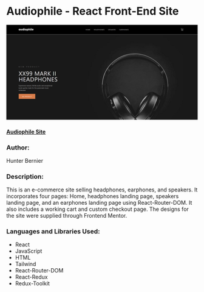 # Audiophile - React Front-End Site
![Audiophile-screenshot](./public/assets/audio-store.png)
#### [Audiophile Site](https://audio-store.netlify.app/)
### Author:
Hunter Bernier
### Description:
This is an e-commerce site selling headphones, earphones, and speakers. It incorporates four pages: Home, headphones landing page, speakers landing page, and an earphones landing page using React-Router-DOM. It also includes a working cart and custom checkout page. The designs for the site were supplied through Frontend Mentor.
### Languages and Libraries Used:
- React
- JavaScript
- HTML
- Tailwind
- React-Router-DOM
- React-Redux
- Redux-Toolkit